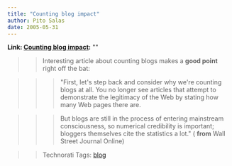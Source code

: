 ```yaml
---
title: "Counting blog impact"
author: Pito Salas
date: 2005-05-31
---
```


**Link: [Counting blog impact](None):** ""


>>

>> Interesting article about counting blogs makes a **good point** right off
the bat:

>>

>>> "First, let's step back and consider why we're counting blogs at all. You
no longer see articles that attempt to demonstrate the legitimacy of the Web
by stating how many Web pages there are.

>>>

>>> But blogs are still in the process of entering mainstream consciousness,
so numerical credibility is important; bloggers themselves cite the statistics
a lot." ( **from** Wall Street Journal Online)

>>

>> Technorati Tags: [blog](<http://technorati.com/tag/blog>)


